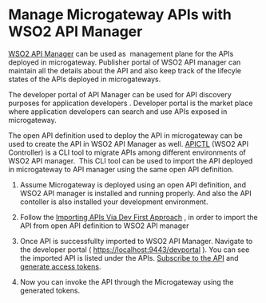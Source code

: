 # Manage Microgateway APIs with WSO2 API Manager

[WSO2 API Manager](https://apim.docs.wso2.com/en/latest/) can be used as  management plane for the APIs deployed in microgateway. Publisher portal of WSO2 API manager can maintain all the details about the API and also keep track of the lifecyle states of the APIs deployed in microgateways.

The developer portal of API Manager can be used for API discovery purposes for application developers . Developer portal is the market place where application developers can search and use APIs exposed in microgateway.

The open API definition used to deploy the API in microgateway can be used to create the API in WSO2 API Manager as well. [APICTL](https://apim.docs.wso2.com/en/3.2.0/learn/api-controller/getting-started-with-wso2-api-controller/) (WSO2 API Controller) is a CLI tool to migrate APIs among different environments of WSO2 API manager.  This CLI tool can be used to import the API deployed in microgateway to API manager using the same open API definition.

1.  Assume Microgateway is deployed using an open API definition, and WSO2 API manager is installed and running properly. And also the API contoller is also installed your development environment.

2.  Follow the [Importing APIs Via Dev First Approach](https://apim.docs.wso2.com/en/3.2.0/learn/api-controller/importing-apis-via-dev-first-approach/) , in order to import the API from open API definition to WSO2 API manager
3.  Once API is successfullty imported to WSO2 API Manager. Navigate to the developer portal ( <https://localhost:9443/devportal> ). You can see the imported API is listed under the APIs. [Subscribe to the API](https://apim.docs.wso2.com/en/latest/learn/consume-api/manage-subscription/subscribe-to-an-api/#subscribe-to-an-api) and [generate access tokens](https://apim.docs.wso2.com/en/latest/learn/consume-api/manage-application/generate-keys/generate-api-keys/#generate-application-keys).
4.  Now you can invoke the API through the Microgateway using the generated tokens.

